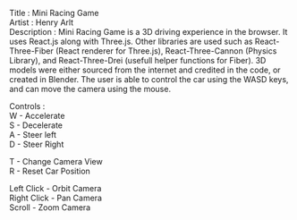 Title : Mini Racing Game\
Artist  : Henry Arlt\
Description : Mini Racing Game is a 3D driving experience in the browser. It uses React.js along with Three.js. Other libraries are used such as React-Three-Fiber (React renderer for Three.js), React-Three-Cannon (Physics Library), and React-Three-Drei (usefull helper functions for Fiber). 3D models were either sourced from the internet and credited in the code, or created in Blender. The user is able to control the car using the WASD keys, and can move the camera using the mouse. 

Controls : \
W - Accelerate\
S - Decelerate\
A - Steer left      
D - Steer Right

T - Change Camera View\
R - Reset Car Position

Left Click - Orbit Camera\
Right Click - Pan Camera\
Scroll - Zoom Camera  

